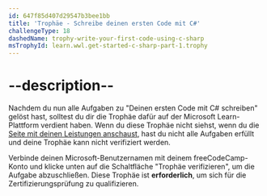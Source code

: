 ```yaml
---
id: 647f85d407d29547b3bee1bb
title: 'Trophäe - Schreibe deinen ersten Code mit C#'
challengeType: 18
dashedName: trophy-write-your-first-code-using-c-sharp
msTrophyId: learn.wwl.get-started-c-sharp-part-1.trophy
---
```


# --description--

Nachdem du nun alle Aufgaben zu "Deinen ersten Code mit C# schreiben" gelöst hast, solltest du dir die Trophäe dafür auf der Microsoft Learn-Plattform verdient haben. Wenn du diese Trophäe nicht siehst, wenn du die <a href="https://learn.microsoft.com/users/me/achievements#trophies-section" target="_blank" rel="noreferrer">Seite mit deinen Leistungen anschaust</a>, hast du nicht alle Aufgaben erfüllt und deine Trophäe kann nicht verifiziert werden.

Verbinde deinen Microsoft-Benutzernamen mit deinem freeCodeCamp-Konto und klicke unten auf die Schaltfläche "Trophäe verifizieren", um die Aufgabe abzuschließen. Diese Trophäe ist **erforderlich**, um sich für die Zertifizierungsprüfung zu qualifizieren.
